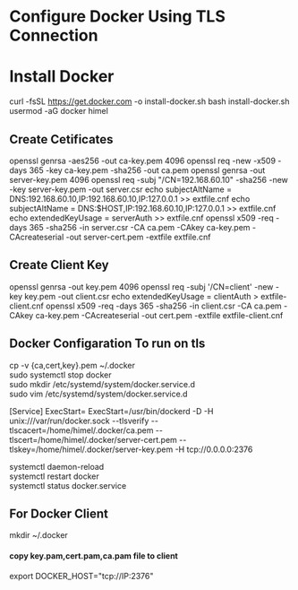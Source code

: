 # Configure Docker Using TLS Connection
# Install Docker
curl -fsSL https://get.docker.com -o install-docker.sh
bash install-docker.sh
usermod -aG docker himel
## Create Cetificates
openssl genrsa -aes256 -out ca-key.pem 4096
openssl req -new -x509 -days 365 -key ca-key.pem -sha256 -out ca.pem
openssl genrsa -out server-key.pem 4096
openssl req -subj "/CN=192.168.60.10" -sha256 -new -key server-key.pem -out server.csr
echo subjectAltName = DNS:192.168.60.10,IP:192.168.60.10,IP:127.0.0.1 >> extfile.cnf
echo subjectAltName = DNS:$HOST,IP:192.168.60.10,IP:127.0.0.1 >> extfile.cnf
echo extendedKeyUsage = serverAuth >> extfile.cnf
openssl x509 -req -days 365 -sha256 -in server.csr -CA ca.pem -CAkey ca-key.pem -CAcreateserial -out server-cert.pem -extfile extfile.cnf
## Create Client Key

openssl genrsa -out key.pem 4096
openssl req -subj '/CN=client' -new -key key.pem -out client.csr
echo extendedKeyUsage = clientAuth > extfile-client.cnf
openssl x509 -req -days 365 -sha256 -in client.csr -CA ca.pem -CAkey ca-key.pem -CAcreateserial -out cert.pem -extfile extfile-client.cnf

## Docker Configaration To run on tls
cp -v {ca,cert,key}.pem ~/.docker <br />
sudo systemctl stop docker <br />
sudo mkdir /etc/systemd/system/docker.service.d <br />
sudo vim /etc/systemd/system/docker.service.d <br />

[Service]
ExecStart=
ExecStart=/usr/bin/dockerd -D -H unix:///var/run/docker.sock --tlsverify --tlscacert=/home/himel/.docker/ca.pem --tlscert=/home/himel/.docker/server-cert.pem --tlskey=/home/himel/.docker/server-key.pem -H tcp://0.0.0.0:2376

systemctl daemon-reload <br />
systemctl restart docker <br />
systemctl status docker.service <br />
## For Docker Client
mkdir ~/.docker <br />
#### copy key.pam,cert.pam,ca.pam file to client <br />
export DOCKER_HOST="tcp://IP:2376" <br />


